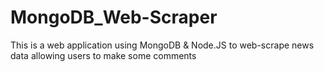 # MongoDB_Web-Scraper
This is a web application using MongoDB &amp; Node.JS to web-scrape news data allowing users to make some comments
